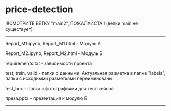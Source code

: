 # price-detection

!!!СМОТРИТЕ ВЕТКУ "main2", ПОЖАЛУЙСТА!! (ветки main не существует)

__________________________________________________


Report_M1.ipynb, Report_M1.html - Модуль А

Report_M2.ipynb, Report_M2.html - Модуль Б

requirements.txt - зависимости проекта

test, trsin, valid - папки с данными. Актуальная разметка в папке "labels", папки с исходными разметками переименованы.

test_box - папка с фотографиями для тест-кейсов

преза.pptx - презентация к модулю В
__________________________________________________



